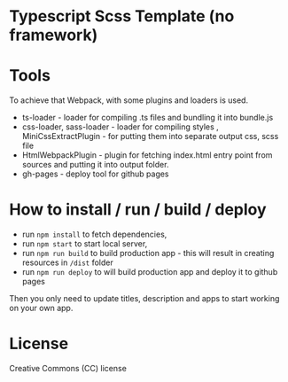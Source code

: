 # Typescript Scss Template (no framework)

# Tools

To achieve that Webpack, with some plugins and loaders is used.
* ts-loader - loader for compiling .ts files and bundling it into bundle.js
* css-loader, sass-loader - loader for compiling styles , MiniCssExtractPlugin - for putting them into separate output css, scss file
* HtmlWebpackPlugin - plugin for fetching index.html entry point from sources and putting it into output folder.
* gh-pages - deploy tool for github pages

# How to install / run / build / deploy

* run `npm install` to fetch dependencies,
* run `npm start` to start local server,
* run `npm run build` to build production app - this will result in creating resources in `/dist` folder
* run `npm run deploy` to will build production app and deploy it to github pages

Then you only need to update titles, description and apps to start working on your own app.

# License

Creative Commons (CC) license